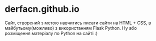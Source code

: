# derfacn.github.io

Сайт, створений з метою навчитись писати сайти на HTML + CSS, в майбутьому(можливо) з використанням Flask Python. Ну або розміщення матеріалу по Python на сайті :)
